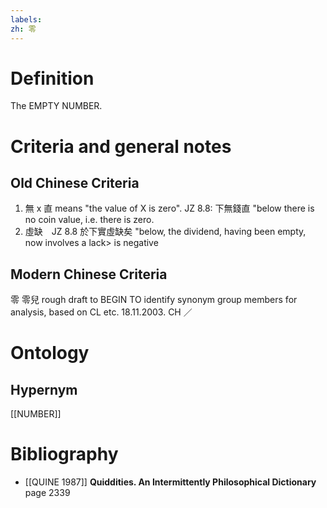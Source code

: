 ```yaml
---
labels: 
zh: 零
---
```


# Definition
The EMPTY NUMBER.
# Criteria and general notes
## Old Chinese Criteria
1. 無 x 直 means "the value of X is zero". JZ 8.8: 下無錢直 "below there is no coin value, i.e. there is zero.
2. 虛缺　JZ 8.8 於下實虛缺矣 "below, the dividend, having been empty, now involves a lack> is negative
## Modern Chinese Criteria
零
零兒
rough draft to BEGIN TO identify synonym group members for analysis, based on CL etc. 18.11.2003. CH ／
# Ontology

## Hypernym
[[NUMBER]]
# Bibliography
- [[QUINE 1987]]
**Quiddities. An Intermittently Philosophical Dictionary** page 2339
